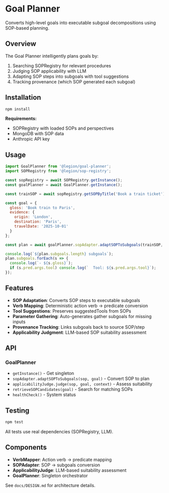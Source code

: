 # Goal Planner

Converts high-level goals into executable subgoal decompositions using SOP-based planning.

## Overview

The Goal Planner intelligently plans goals by:
1. Searching SOPRegistry for relevant procedures
2. Judging SOP applicability with LLM
3. Adapting SOP steps into subgoals with tool suggestions
4. Tracking provenance (which SOP generated each subgoal)

## Installation

```bash
npm install
```

**Requirements:**
- SOPRegistry with loaded SOPs and perspectives
- MongoDB with SOP data
- Anthropic API key

## Usage

```javascript
import GoalPlanner from '@legion/goal-planner';
import SOPRegistry from '@legion/sop-registry';

const sopRegistry = await SOPRegistry.getInstance();
const goalPlanner = await GoalPlanner.getInstance();

const trainSOP = await sopRegistry.getSOPByTitle('Book a train ticket');

const goal = {
  gloss: 'Book train to Paris',
  evidence: {
    origin: 'London',
    destination: 'Paris',
    travelDate: '2025-10-01'
  }
};

const plan = await goalPlanner.sopAdapter.adaptSOPToSubgoals(trainSOP, goal);

console.log(`${plan.subgoals.length} subgoals`);
plan.subgoals.forEach(s => {
  console.log(`- ${s.gloss}`);
  if (s.pred.args.tool) console.log(`  Tool: ${s.pred.args.tool}`);
});
```

## Features

- **SOP Adaptation**: Converts SOP steps to executable subgoals
- **Verb Mapping**: Deterministic action verb → predicate conversion
- **Tool Suggestions**: Preserves suggestedTools from SOPs
- **Parameter Gathering**: Auto-generates gather subgoals for missing inputs
- **Provenance Tracking**: Links subgoals back to source SOP/step
- **Applicability Judgment**: LLM-based SOP suitability assessment

## API

### GoalPlanner

- `getInstance()` - Get singleton
- `sopAdapter.adaptSOPToSubgoals(sop, goal)` - Convert SOP to plan
- `applicabilityJudge.judge(sop, goal, context)` - Assess suitability
- `retrieveSOPCandidates(goal)` - Search for matching SOPs
- `healthCheck()` - System status

## Testing

```bash
npm test
```

All tests use real dependencies (SOPRegistry, LLM).

## Components

- **VerbMapper**: Action verb → predicate mapping
- **SOPAdapter**: SOP → subgoals conversion
- **ApplicabilityJudge**: LLM-based suitability assessment
- **GoalPlanner**: Singleton orchestrator

See `docs/DESIGN.md` for architecture details.